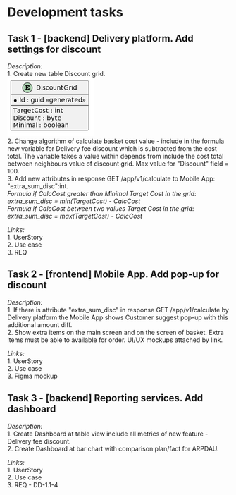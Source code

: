 # Development tasks

## Task 1 - [backend] Delivery platform. Add settings for discount
_Description:_  
    1. Create new table Discount grid.  
   <img src="./UMLimage/ER_Discount-grid.png">  
    2. Change algorithm of calculate basket cost value - include in the formula new variable for Delivery fee discount which is subtracted from the cost total. The variable takes a value within depends from include the cost total between neighbours value of discount grid. Max value for "Discount" field = 100.  
    3. Add new attributes in response GET /app/v1/calculate to Mobile App: "extra_sum_disc":int.  
   *Formula if CalcCost greater than Minimal Target Cost in the grid*: _extra_sum_disc = min(TargetCost) - CalcCost_  
    *Formula if CalcCost between two values Target Cost in the grid*: _extra_sum_disc = max(TargetCost) - CalcCost_  
    
_Links:_  
    1. UserStory  
    2. Use case  
    3. REQ  

## Task 2 - [frontend] Mobile App. Add pop-up for discount
_Description:_  
    1. If there is attribute "extra_sum_disc" in response GET /app/v1/calculate by Delivery platform the Mobile App shows Customer suggest pop-up with this additional amount diff.  
    2. Show extra items on the main screen and on the screen of basket. Extra items must be able to available for order.
   UI/UX mockups attached by link.

_Links:_  
    1. UserStory  
    2. Use case  
    3. Figma mockup  

## Task 3 - [backend] Reporting services. Add dashboard
_Description:_  
    1. Create Dashboard at table view include all metrics of new feature - Delivery fee discount.  
    2. Create Dashboard at bar chart with comparison plan/fact for ARPDAU.

_Links:_  
    1. UserStory  
    2. Use case  
    3. REQ - DD-1.1-4